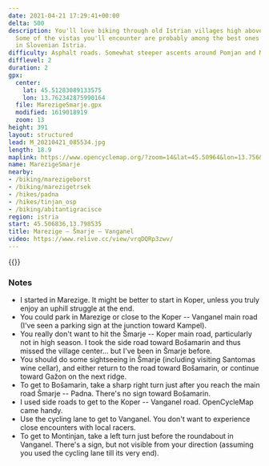 ```yaml
---
date: 2021-04-21 17:29:41+00:00
delta: 500
description: You'll love biking through old Istrian villages high above Adriatic sea.
  Some of the vistas you'll encounter are probably among the best ones you can get
  in Slovenian Istria.
difficulty: Asphalt roads. Somewhat steeper ascents around Pomjan and Montinjan.
difflevel: 2
duration: 2
gpx:
  center:
    lat: 45.51283089133575
    lon: 13.762342875990164
  file: MarezigeSmarje.gpx
  modified: 1619018919
  zoom: 13
height: 391
layout: structured
lead: M_20210421_085534.jpg
length: 18.9
maplink: https://www.opencyclemap.org/?zoom=14&lat=45.50964&lon=13.756&layers=B0000
name: MarezigeSmarje
nearby:
- /biking/marezigeborst
- /biking/marezigetrsek
- /hikes/padna
- /hikes/tinjan_osp
- /biking/abitantigracisce
region: istria
start: 45.506836,13.798535
title: Marezige – Šmarje – Vanganel
video: https://www.relive.cc/view/vrqDQRp3zwv/
---
```

{{<hike-details description="yes">}}

### Notes

* I started in Marezige. It might be better to start in Koper, unless you truly enjoy an uphill struggle at the end.
* You could park in Marezige or close to the Koper -- Vanganel main road (I've seen a parking sign at the junction toward Kampel).
* You really don't want to hit the Šmarje -- Koper main road, particularly not in high season. I took the side road toward Bošamarin and thus missed the village center... but I've been in Šmarje before.
* You should do some sightseeing in Šmarje (including visiting Santomas wine cellar), and either return to the road toward Bošamarin, or continue toward Gažon on the next ridge.
* To get to Bošamarin, take a sharp right turn just after you reach the main road Šmarje -- Padna. There's no sign toward Bošamarin.
* I used side roads to get to the Koper -- Vanganel road. OpenCycleMap came handy.
* Use the cycling lane to get to Vanganel. You don't want to experience close encounters with local racers.
* To get to Montinjan, take a left turn just before the roundabout in Vanganel. There's a sign, but not visible from your direction (assuming you used the cycling lane till its very end).


